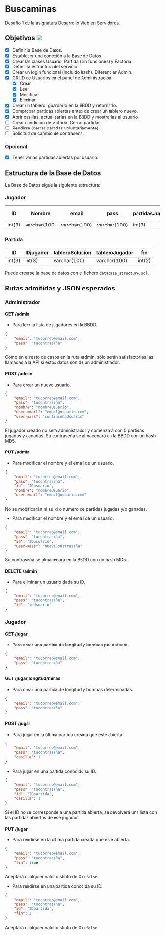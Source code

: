 # Buscaminas

Desafio 1 de la asignatura Desarrollo Web en Servidores.

## Objetivos ![](https://geps.dev/progress/77)

-   [x] Definir la Base de Datos.
-   [x] Establecer una conexión a la Base de Datos.
-   [x] Crear las clases Usuario, Partida (sin funciones) y Factoria.
-   [x] Definir la estructura del servicio.
-   [x] Crear un login funcional (incluido hash). Diferenciar Admin.
-   [x] CRUD de Usuarios en el panel de Administración.
    -   [x] Crear
    -   [x] Leer
    -   [x] Modificar
    -   [x] Eliminar
-   [x] Crear un tablero, guardarlo en la BBDD y retornarlo.
-   [x] Comprobar partidas abiertas antes de crear un tablero nuevo.
-   [x] Abrir casillas, actualizarlas en la BBDD y mostrarlas al usuario.
-   [ ] Crear condición de victoria. Cerrar partidas.
-   [ ] Rendirse (cerrar partidas voluntariamente).
-   [ ] Solicitud de cambio de contraseña.

### Opcional

-   [x] Tener varias partidas abiertas por usuario.

## Estructura de la Base de Datos

La Base de Datos sigue la siguiente estructura:

### Jugador

| ID     | Nombre       | email        | pass         | partidasJugadas | partidasGanadas | es-admin |
| ------ | ------------ | ------------ | ------------ | --------------- | --------------- | -------- |
| int(3) | varchar(100) | varchar(100) | varchar(100) | int(3)          | int(3)          | boolean  |

### Partida

| ID     | IDjugador | tableroSolucion | tableroJugador | fin    |
| ------ | --------- | --------------- | -------------- | ------ |
| int(3) | int(3)    | varchar(100)    | varchar(100)   | int(2) |

Puede crearse la base de datos con el fichero `database_structure.sql`.

## Rutas admitidas y JSON esperados

### Administrador

#### GET /admin

-   Para leer la lista de jugadores en la BBDD.

```json
{
    "email": "tucorreo@email.com",
    "pass": "tucontraseña"
}
```

Como en el resto de casos en la ruta /admin, sólo serán satisfactorias las llamadas a la API si estos datos son de un administrador.

#### POST /admin

-   Para crear un nuevo usuario.

```json
{
    "email": "tucorreo@email.com",
    "pass": "tucontraseña",
    "nombre": "nombreUsuario",
    "user-email": "email@usuario.com",
    "user-pass": "contraseñaUsuario"
}
```

El jugador creado no será administrador y comenzará con 0 partidas jugadas y ganadas.
Su contraseña se almacenará en la BBDD con un hash MD5.

#### PUT /admin

-   Para modificar el nombre y el email de un usuario.

```json
{
    "email": "tucorreo@email.com",
    "pass": "tucontraseña",
    "id": "IDusuario",
    "nombre": "nombreUsuario",
    "user-email": "email@usuario.com"
}
```

No se modificarán ni su id o número de partidas jugadas y/o ganadas.

-   Para modificar el nombre y el email de un usuario.

```json
{
    "email": "tucorreo@email.com",
    "pass": "tucontraseña",
    "id": "IDusuario",
    "user-pass": "nuevaConstraseña"
}
```

Su contraseña se almacenará en la BBDD con un hash MD5.

#### DELETE /admin

-   Para eliminar un usuario dada su ID.

```json
{
    "email": "tucorreo@email.com",
    "pass": "tucontraseña",
    "id": "idUsuario"
}
```

### Jugador

#### GET /jugar

-   Para crear una partida de longitud y bombas por defecto.

```json
{
    "email": "tucorreo@email.com",
    "pass": "tucontraseña"
}
```

#### GET /jugar/longitud/minas

-   Para crear una partida de longitud y bombas determinadas.

```json
{
    "email": "tucorreo@email.com",
    "pass": "tucontraseña"
}
```

#### POST /jugar

-   Para jugar en la última partida creada que esté abierta.

```json
{
    "email": "tucorreo@email.com",
    "pass": "tucontraseña",
    "casilla": 1
}
```

-   Para jugar en una partida conocido su ID.

```json
{
    "email": "tucorreo@email.com",
    "pass": "tucontraseña",
    "id": "IDpartida",
    "casilla": 1
}
```

Si el ID no se corresponde a una partida abierta, se devolverá una lista con las partidas abiertas de ese jugador.

#### PUT /jugar

-   Para rendirse en la última partida creada que esté abierta.

```json
{
    "email": "tucorreo@email.com",
    "pass": "tucontraseña",
    "fin": true
}
```

Aceptará cualquier valor distinto de 0 o `false`.

-   Para rendirse en una partida conocida su ID.

```json
{
    "email": "tucorreo@email.com",
    "pass": "tucontraseña",
    "id": "IDpartida",
    "fin": 1
}
```

Aceptará cualquier valor distinto de 0 o `false`.
